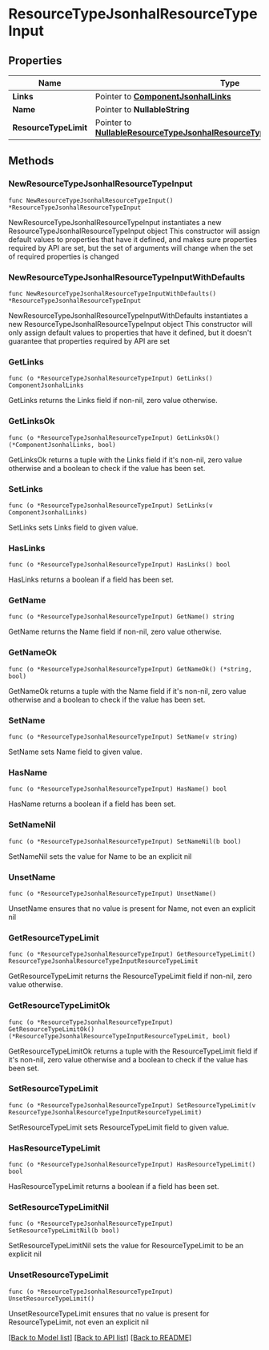 # ResourceTypeJsonhalResourceTypeInput

## Properties

Name | Type | Description | Notes
------------ | ------------- | ------------- | -------------
**Links** | Pointer to [**ComponentJsonhalLinks**](ComponentJsonhalLinks.md) |  | [optional] 
**Name** | Pointer to **NullableString** |  | [optional] 
**ResourceTypeLimit** | Pointer to [**NullableResourceTypeJsonhalResourceTypeInputResourceTypeLimit**](ResourceTypeJsonhalResourceTypeInputResourceTypeLimit.md) |  | [optional] 

## Methods

### NewResourceTypeJsonhalResourceTypeInput

`func NewResourceTypeJsonhalResourceTypeInput() *ResourceTypeJsonhalResourceTypeInput`

NewResourceTypeJsonhalResourceTypeInput instantiates a new ResourceTypeJsonhalResourceTypeInput object
This constructor will assign default values to properties that have it defined,
and makes sure properties required by API are set, but the set of arguments
will change when the set of required properties is changed

### NewResourceTypeJsonhalResourceTypeInputWithDefaults

`func NewResourceTypeJsonhalResourceTypeInputWithDefaults() *ResourceTypeJsonhalResourceTypeInput`

NewResourceTypeJsonhalResourceTypeInputWithDefaults instantiates a new ResourceTypeJsonhalResourceTypeInput object
This constructor will only assign default values to properties that have it defined,
but it doesn't guarantee that properties required by API are set

### GetLinks

`func (o *ResourceTypeJsonhalResourceTypeInput) GetLinks() ComponentJsonhalLinks`

GetLinks returns the Links field if non-nil, zero value otherwise.

### GetLinksOk

`func (o *ResourceTypeJsonhalResourceTypeInput) GetLinksOk() (*ComponentJsonhalLinks, bool)`

GetLinksOk returns a tuple with the Links field if it's non-nil, zero value otherwise
and a boolean to check if the value has been set.

### SetLinks

`func (o *ResourceTypeJsonhalResourceTypeInput) SetLinks(v ComponentJsonhalLinks)`

SetLinks sets Links field to given value.

### HasLinks

`func (o *ResourceTypeJsonhalResourceTypeInput) HasLinks() bool`

HasLinks returns a boolean if a field has been set.

### GetName

`func (o *ResourceTypeJsonhalResourceTypeInput) GetName() string`

GetName returns the Name field if non-nil, zero value otherwise.

### GetNameOk

`func (o *ResourceTypeJsonhalResourceTypeInput) GetNameOk() (*string, bool)`

GetNameOk returns a tuple with the Name field if it's non-nil, zero value otherwise
and a boolean to check if the value has been set.

### SetName

`func (o *ResourceTypeJsonhalResourceTypeInput) SetName(v string)`

SetName sets Name field to given value.

### HasName

`func (o *ResourceTypeJsonhalResourceTypeInput) HasName() bool`

HasName returns a boolean if a field has been set.

### SetNameNil

`func (o *ResourceTypeJsonhalResourceTypeInput) SetNameNil(b bool)`

 SetNameNil sets the value for Name to be an explicit nil

### UnsetName
`func (o *ResourceTypeJsonhalResourceTypeInput) UnsetName()`

UnsetName ensures that no value is present for Name, not even an explicit nil
### GetResourceTypeLimit

`func (o *ResourceTypeJsonhalResourceTypeInput) GetResourceTypeLimit() ResourceTypeJsonhalResourceTypeInputResourceTypeLimit`

GetResourceTypeLimit returns the ResourceTypeLimit field if non-nil, zero value otherwise.

### GetResourceTypeLimitOk

`func (o *ResourceTypeJsonhalResourceTypeInput) GetResourceTypeLimitOk() (*ResourceTypeJsonhalResourceTypeInputResourceTypeLimit, bool)`

GetResourceTypeLimitOk returns a tuple with the ResourceTypeLimit field if it's non-nil, zero value otherwise
and a boolean to check if the value has been set.

### SetResourceTypeLimit

`func (o *ResourceTypeJsonhalResourceTypeInput) SetResourceTypeLimit(v ResourceTypeJsonhalResourceTypeInputResourceTypeLimit)`

SetResourceTypeLimit sets ResourceTypeLimit field to given value.

### HasResourceTypeLimit

`func (o *ResourceTypeJsonhalResourceTypeInput) HasResourceTypeLimit() bool`

HasResourceTypeLimit returns a boolean if a field has been set.

### SetResourceTypeLimitNil

`func (o *ResourceTypeJsonhalResourceTypeInput) SetResourceTypeLimitNil(b bool)`

 SetResourceTypeLimitNil sets the value for ResourceTypeLimit to be an explicit nil

### UnsetResourceTypeLimit
`func (o *ResourceTypeJsonhalResourceTypeInput) UnsetResourceTypeLimit()`

UnsetResourceTypeLimit ensures that no value is present for ResourceTypeLimit, not even an explicit nil

[[Back to Model list]](../README.md#documentation-for-models) [[Back to API list]](../README.md#documentation-for-api-endpoints) [[Back to README]](../README.md)


